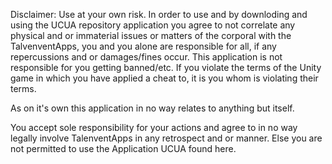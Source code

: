 Disclaimer: Use at your own risk. In order to use and by downloding and using the UCUA repository application you agree to not correlate any physical and or immaterial issues or matters of the corporal with the TalvenventApps, 
you and you alone are responsible for all, if any repercussions and or damages/fines occur. This application is not responsible for you getting banned/etc.
If you violate the terms of the Unity game in which you have applied a cheat to, it is you whom is violating their terms. 

As on it's own this application in no way relates to anything but itself.

You accept sole responsibility for your actions and agree to in no way legally involve TalenventApps in any retrospect and or manner. Else you are not permitted to use the Application UCUA found here.
